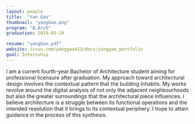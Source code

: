 ```yaml
---
layout: people
title:  "Yan Gao"
thumbnail: "yangGao.png"
program: "B.Arch"
graduation: 2019-05-19

resume: "yangGao.pdf"
website: issuu.com/yanggao413/docs/yanggao_portfolio
goal: Internship
---
```


I am a current fourth-year Bachelor of Architecture student aiming for professional licensure after graduation. My approach toward architectural design involves the contextual pattern that the building inhabits. My works revolve around the digital analysis of not only the adjacent neighbourhoods but also the greater surroundings that the architectural piece influences. I believe architecture is a struggle between its functional operations and the intended resolution that it brings to its contextual periphery. I hope to attain guidance in the process of this synthesis.
